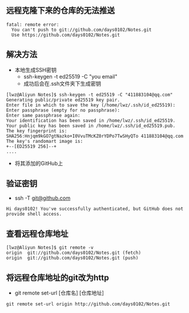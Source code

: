 <!--
 * @Author: Linux_Outsider
 * @Date: 2021-10-26 14:55:49
 * @LastEditors: Linux_Outsider
 * @LastEditTime: 2021-10-26 15:03:42
 * @Description: In User Settings Edit
 * @FilePath: /Notes/Solutions/Git/Remote_error.md
-->
## 远程克隆下来的仓库的无法推送
```
fatal: remote error: 
  You can't push to git://github.com/days0102/Notes.git
  Use https://github.com/days0102/Notes.git
```
## 解决方法
- 本地生成SSH密钥
  - ssh-keygen -t ed25519 -C "you email"
  - 成功后会在.ssh文件夹下生成密钥
```
[lwz@Aliyun Notes]$ ssh-keygen -t ed25519 -C "411883104@qq.com"
Generating public/private ed25519 key pair.
Enter file in which to save the key (/home/lwz/.ssh/id_ed25519): 
Enter passphrase (empty for no passphrase): 
Enter same passphrase again: 
Your identification has been saved in /home/lwz/.ssh/id_ed25519.
Your public key has been saved in /home/lwz/.ssh/id_ed25519.pub.
The key fingerprint is:
SHA256:Hnjqm9kGO7gtNazko+I0VvuTMcKZ0rYDPo7TwSHyQTo 411883104@qq.com
The key's randomart image is:
+--[ED25519 256]--+
....
```
- 将其添加的GitHub上
## 验证密钥
- ssh -T git@github.com
```
Hi days0102! You've successfully authenticated, but GitHub does not provide shell access.
```

## 查看远程仓库地址
```
[lwz@Aliyun Notes]$ git remote -v
origin  git://github.com/days0102/Notes.git (fetch)
origin  git://github.com/days0102/Notes.git (push)
```
## 将远程仓库地址的git改为http
- git remote set-url [仓库名] [仓库地址]
```
git remote set-url origin http://github.com/days0102/Notes.git
```